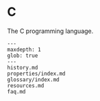 # C

The C programming language.

```{toctree}
---
maxdepth: 1
glob: true
---
history.md
properties/index.md
glossary/index.md
resources.md
faq.md
```
